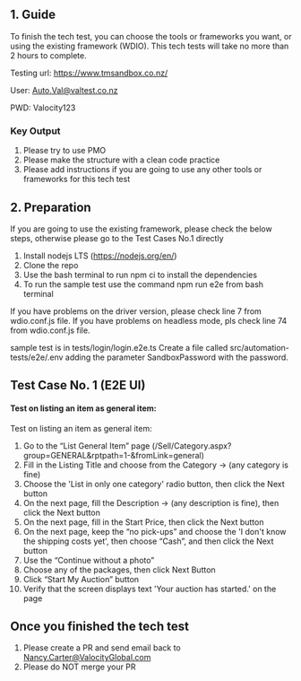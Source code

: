 ## 1. Guide

To finish the tech test, you can choose the tools or frameworks you want, or using the existing framework (WDIO). This tech tests will take no more than 2 hours to complete.

Testing url: https://www.tmsandbox.co.nz/

User: Auto.Val@valtest.co.nz

PWD: Valocity123

### Key Output

1. Please try to use PMO
2. Please make the structure with a clean code practice
3. Please add instructions if you are going to use any other tools or frameworks for this tech test

## 2. Preparation
If you are going to use the existing framework, please check the below steps, otherwise please go to the Test Cases No.1 directly 

1. Install nodejs LTS (https://nodejs.org/en/) 
2. Clone the repo 
3. Use the bash terminal to run npm ci to install the dependencies 
4. To run the sample test use the command npm run e2e from bash terminal 

If you have problems on the driver version, please check line 7 from wdio.conf.js file. 
If you have problems on headless mode, pls check line 74 from wdio.conf.js file. 

sample test is in tests/login/login.e2e.ts
Create a file called src/automation-tests/e2e/.env adding the parameter SandboxPassword with the password.

## Test Case No. 1 (E2E UI)

#### Test on listing an item as general item:

Test on listing an item as general item: 


1. Go to the “List General Item” page (/Sell/Category.aspx?group=GENERAL&rptpath=1-&fromLink=general) 
2. Fill in the Listing Title and choose from the Category -> (any category is fine) 
3. Choose the 'List in only one category' radio button, then click the Next button 
4. On the next page, fill the Description -> (any description is fine), then click the Next button 
5. On the next page, fill in the Start Price, then click the Next button 
6. On the next page, keep the “no pick-ups” and choose the 'I don't know the shipping costs yet', then choose “Cash”, and then click the Next button 
7. Use the “Continue without a photo” 
8. Choose any of the packages, then click Next Button 
9. Click “Start My Auction” button 
10. Verify that the screen displays text 'Your auction has started.' on the page


## Once you finished the tech test

1. Please create a PR and send email back to Nancy.Carter@ValocityGlobal.com
2. Please do NOT merge your PR
